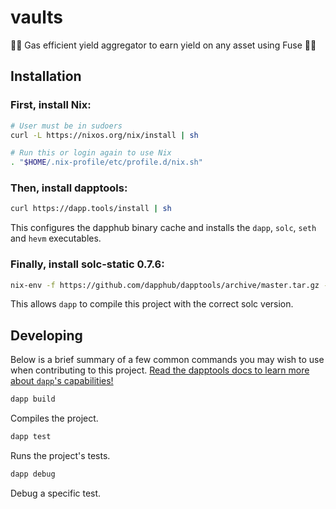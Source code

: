# vaults

🧙‍♂️ Gas efficient yield aggregator to earn yield on any asset using Fuse 🧙‍♂️

## Installation

### First, install Nix:

```sh
# User must be in sudoers
curl -L https://nixos.org/nix/install | sh

# Run this or login again to use Nix
. "$HOME/.nix-profile/etc/profile.d/nix.sh"
```

### Then, install dapptools:

```sh
curl https://dapp.tools/install | sh
```

This configures the dapphub binary cache and installs the `dapp`, `solc`, `seth` and `hevm` executables.

### Finally, install solc-static 0.7.6:

```sh
nix-env -f https://github.com/dapphub/dapptools/archive/master.tar.gz -iA solc-static-versions.solc_0_7_6
```

This allows `dapp` to compile this project with the correct solc version.

## Developing

Below is a brief summary of a few common commands you may wish to use when contributing to this project. [Read the dapptools docs to learn more about `dapp`'s capabilities!](https://github.com/dapphub/dapptools/tree/master/src/dapp)

```sh
dapp build
```

Compiles the project.

```sh
dapp test
```

Runs the project's tests.

```sh
dapp debug
```

Debug a specific test.
